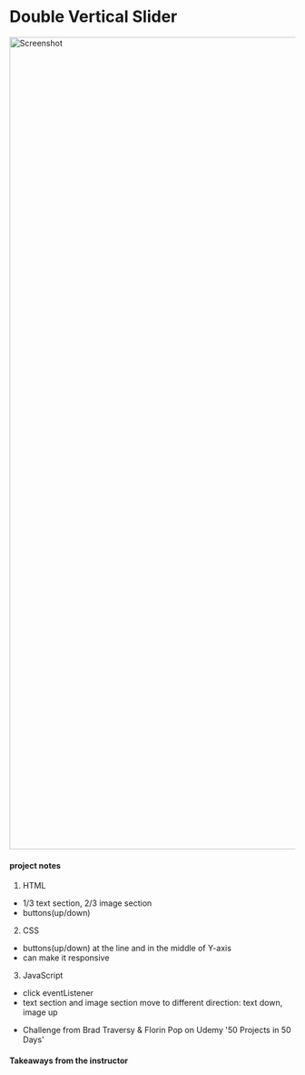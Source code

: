 # Double Vertical Slider

<img width="1429" alt="Screenshot" src="images/screenshot.png">

#### project notes

1. HTML
- 1/3 text section, 2/3 image section
- buttons(up/down)

2. CSS
- buttons(up/down) at the line and in the middle of Y-axis
- can make it responsive

3. JavaScript
- click eventListener
- text section and image section move to different direction: text down, image up

+ Challenge from Brad Traversy & Florin Pop on Udemy '50 Projects in 50 Days'

#### Takeaways from the instructor
